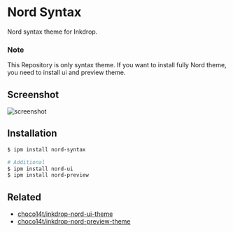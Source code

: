# Nord Syntax

Nord syntax theme for Inkdrop.

### Note

This Repository is only syntax theme. If you want to install fully Nord theme, you need to install ui and preview theme.

## Screenshot

![screenshot](https://raw.githubusercontent.com/choco14t/inkdrop-nord-syntax-theme/master/Screenshot.png)

## Installation

```sh
$ ipm install nord-syntax

# Additional
$ ipm install nord-ui
$ ipm install nord-preview
```

## Related

* [choco14t/inkdrop-nord-ui-theme](https://github.com/choco14t/inkdrop-nord-ui-theme)
* [choco14t/inkdrop-nord-preview-theme](https://github.com/choco14t/inkdrop-nord-preview-theme)
